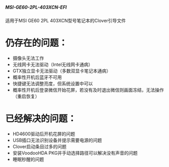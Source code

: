 ##### MSI-GE60-2PL-403XCN-EFI
适用于MSI GE60 2PL 403XCN型号笔记本的Clover引导文件

# 仍存在的问题：
* 摄像头无法工作
* 无线网卡无法驱动（Intel无线网卡通病）
* GTX独立显卡无法驱动（多数双显卡笔记本通病）
* 概率性开机后蓝牙不可用
* 快捷键无法调整亮度，但系统设置中可以
* 概率性开机后登录微信开始花屏，若没有及时退出微信则画面冻结，无法操作（重启恢复）

# 已经解决的问题：
* HD4600驱动后开机花屏的问题
* USB插口无法识别设备并提示需要电源的问题
* Clover启动条目过多的问题
* 安装VoodooHDA PKG并手动选择路径可以解决没有声音的问题
* 睡眠秒醒的问题
